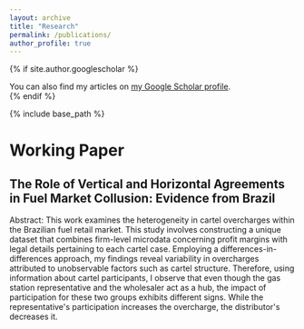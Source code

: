 ```yaml
---
layout: archive
title: "Research"
permalink: /publications/
author_profile: true
---
```


{% if site.author.googlescholar %}
  <div class="wordwrap">You can also find my articles on <a href="{{site.author.googlescholar}}">my Google Scholar profile</a>.</div>
{% endif %}

{% include base_path %}


# Working Paper

## The Role of Vertical and Horizontal Agreements in Fuel Market Collusion: Evidence from Brazil

Abstract: This work examines the heterogeneity in cartel overcharges within the Brazilian fuel retail market. This study involves constructing a unique dataset that combines firm-level microdata concerning profit margins with legal details pertaining to each cartel case. Employing a differences-in-differences approach, my findings reveal variability in overcharges attributed to unobservable factors such as cartel structure. Therefore, using information about cartel participants, I observe that even though the gas station representative and the wholesaler act as a hub, the impact of participation for these two groups exhibits different signs. While the representative's participation increases the overcharge, the distributor's decreases it.


